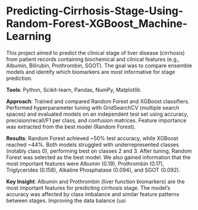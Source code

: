 # Predicting-Cirrhosis-Stage-Using-Random-Forest-XGBoost_Machine-Learning

This project aimed to predict the clinical stage of liver disease (cirrhosis) from patient records containing biochemical and clinical features (e.g., Albumin, Bilirubin, Prothrombin, SGOT). The goal was to compare ensemble models and identify which biomarkers are most informative for stage prediction.

**Tools**: Python, Scikit-learn, Pandas, NumPy, Matplotlib

**Approach**: Trained and compared Random Forest and XGBoost classifiers. Performed hyperparameter tuning with GridSearchCV (multiple search spaces) and evaluated models on an independent test set using accuracy, precision/recall/F1 per class, and confusion matrices. Feature importance was extracted from the best model (Random Forest).

**Results**: Random Forest achieved ~50% test accuracy, while XGBoost reached ~44%. Both models struggled with underrepresented classes (notably class 0), performing best on classes 2 and 3. After tuning, Random Forest was selected as the best model. We also gained information that the most important features were Albumin (0.19), Prothrombin (0.17), Triglycerides (0.158), Alkaline Phosphatase (0.094), and SGOT (0.092).

**Key Insight**: Albumin and Prothrombin (liver function biomarkers) are the most important features for predicting cirrhosis stage. The model’s accuracy was affected by class imbalance and similar feature patterns between stages. Improving the data balance (usi
